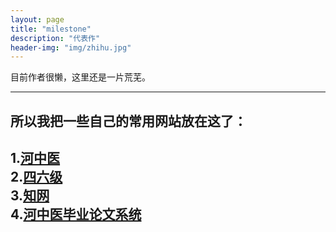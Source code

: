 ```yaml
---
layout: page
title: "milestone"
description: "代表作"
header-img: "img/zhihu.jpg"
---
```


目前作者很懒，这里还是一片荒芜。    

---
所以我把一些自己的常用网站放在这了：    
---    

1.[河中医]("https://www.hactcm.edu.cn/")     
2.[四六级]("http://cet.neea.edu.cn/cet/)     
3.[知网]("https://www.cnki.net/")     
4.[河中医毕业论文系统]("http://hactcm.co.cnki.net/Login.html?dp=hactcm&r=1607424698863")    
---









